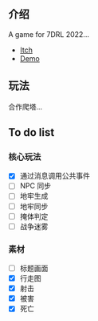 ## 介绍
A game for 7DRL 2022...
- [Itch](https://minakokojima.itch.io/dungeon-of-the-last-tour)
- [Demo](https://yno.yumenikki.info/?game=dungeon-of-the-last-tour)

## 玩法
合作爬塔...

## To do list

### 核心玩法
- [x] 通过消息调用公共事件
- [ ] NPC 同步
- [ ] 地牢生成
- [ ] 地牢同步
- [ ] 掩体判定
- [ ] 战争迷雾

### 素材
- [ ] 标题画面
- [x] 行走图
- [x] 射击
- [x] 被害
- [x] 死亡
